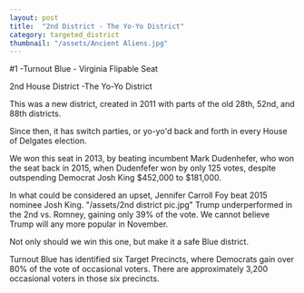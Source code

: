 ```yaml
---
layout: post
title:  "2nd District - The Yo-Yo District"
category: targeted_district
thumbnail: "/assets/Ancient Aliens.jpg"
---
```


#1 -Turnout Blue - Virginia Flipable Seat

2nd House District -The Yo-Yo District

This was a new district, created in 2011 with parts of the old 28th, 52nd, and 88th districts.

Since then, it has switch parties, or yo-yo'd back and forth in every House of Delgates election.
<!--more-->
We won this seat in 2013, by beating incumbent Mark Dudenhefer, who won the seat back in 2015, when Dudenfefer won by only 125 votes, despite outspending Democrat Josh King $452,000 to $181,000. 

In what could be considered an upset, Jennifer Carroll Foy beat 2015 nominee Josh King.
"/assets/2nd district pic.jpg"
Trump underperformed in the 2nd vs. Romney, gaining only 39% of the vote. We cannot believe Trump will any more popular in November.

Not only should we win this one, but make it a safe Blue district.

Turnout Blue has identified six Target Precincts, where Democrats gain over 80% of the vote of occasional voters. There are approximately 3,200 occasional voters in those six precincts.





